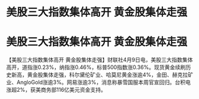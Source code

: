 # 美股三大指数集体高开 黄金股集体走强

# 美股三大指数集体高开 黄金股集体走强

【美股三大指数集体高开
黄金股集体走强】财联社4月9日电，美股三大指数集体高开，道指涨0.23%，纳指涨0.46%，标普500指数涨0.36%。现货黄金续刷历史新高，黄金股集体走强，科尔黛伦矿业、哈莫尼黄金涨逾4%，金田、赫克拉矿业、AngloGold涨逾3%。网易涨逾3%，消息称暴雪国服本周官宣回归。台积电涨超2%，获美商务部116亿美元资金支持。


